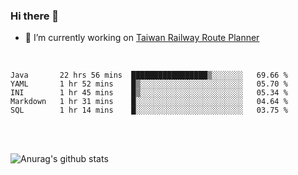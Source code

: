 ### Hi there 👋

- 🔭 I’m currently working on [Taiwan Railway Route Planner](https://github.com/Taiwan-Railway-Route-Planner)

<br/>

<!--START_SECTION:waka-->
```text
Java       22 hrs 56 mins  █████████████████▒░░░░░░░   69.66 % 
YAML       1 hr 52 mins    █▒░░░░░░░░░░░░░░░░░░░░░░░   05.70 % 
INI        1 hr 45 mins    █▒░░░░░░░░░░░░░░░░░░░░░░░   05.34 % 
Markdown   1 hr 31 mins    █░░░░░░░░░░░░░░░░░░░░░░░░   04.64 % 
SQL        1 hr 14 mins    █░░░░░░░░░░░░░░░░░░░░░░░░   03.75 % 
```
<!--END_SECTION:waka-->

<br/>
<br/>

![Anurag's github stats](https://github-readme-stats.vercel.app/api?username=DepickereSven&show_icons=true&theme=tokyonight)



<!--
**DepickereSven/DepickereSven** is a ✨ _special_ ✨ repository because its `README.md` (this file) appears on your GitHub profile.

Here are some ideas to get you started:

- 🔭 I’m currently working on ...
- 🌱 I’m currently learning ...
- 👯 I’m looking to collaborate on ...
- 🤔 I’m looking for help with ...
- 💬 Ask me about ...
- 📫 How to reach me: ...
- 😄 Pronouns: ...
- ⚡ Fun fact: ...
-->
